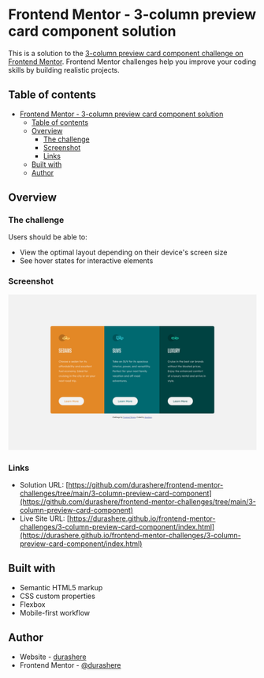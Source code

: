 # Frontend Mentor - 3-column preview card component solution

This is a solution to the [3-column preview card component challenge on Frontend Mentor](https://www.frontendmentor.io/challenges/3column-preview-card-component-pH92eAR2-). Frontend Mentor challenges help you improve your coding skills by building realistic projects.

## Table of contents

- [Frontend Mentor - 3-column preview card component solution](#frontend-mentor---3-column-preview-card-component-solution)
  - [Table of contents](#table-of-contents)
  - [Overview](#overview)
    - [The challenge](#the-challenge)
    - [Screenshot](#screenshot)
    - [Links](#links)
  - [Built with](#built-with)
  - [Author](#author)

## Overview

### The challenge

Users should be able to:

- View the optimal layout depending on their device's screen size
- See hover states for interactive elements

### Screenshot

![](./screenshot.png)

### Links

- Solution URL: [https://github.com/durashere/frontend-mentor-challenges/tree/main/3-column-preview-card-component](https://github.com/durashere/frontend-mentor-challenges/tree/main/3-column-preview-card-component)
- Live Site URL: [https://durashere.github.io/frontend-mentor-challenges/3-column-preview-card-component/index.html](https://durashere.github.io/frontend-mentor-challenges/3-column-preview-card-component/index.html)

## Built with

- Semantic HTML5 markup
- CSS custom properties
- Flexbox
- Mobile-first workflow

## Author

- Website - [durashere](https://github.com/durashere/)
- Frontend Mentor - [@durashere](https://www.frontendmentor.io/profile/durashere)

